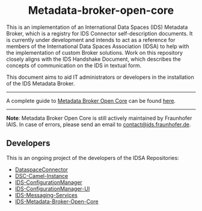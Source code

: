 ﻿<h1 align="center">
Metadata-broker-open-core
</h1>
This is an implementation of an International Data Spaces (IDS) Metadata Broker, which is a registry for IDS Connector self-description documents. It is currently under development and intends to act as a reference for members of the International Data Spaces Association (IDSA) to help with the implementation of custom Broker solutions. Work on this repository closely aligns with the IDS Handshake Document, which describes the concepts of communication on the IDS in textual form.

This document aims to aid IT administrators or developers in the installation of the IDS Metadata Broker.  

---

A complete guide to [Metadata Broker Open Core](https://github.com/International-Data-Spaces-Association/metadata-broker-open-core) can be found [here](https://github.com/International-Data-Spaces-Association/metadata-broker-open-core/blob/master/README.md).

---
 
**Note**: Metadata Broker Open Core is still actively maintained by Fraunhofer IAIS. In case of errors, please send an email to contact@ids.fraunhofer.de.

## Developers
This is an ongoing project of the developers of the IDSA Repositories:
* [DataspaceConnector](https://github.com/International-Data-Spaces-Association/DataspaceConnector)
* [DSC-Camel-Instance](https://github.com/International-Data-Spaces-Association/DSC-Camel-Instance)
* [IDS-ConfigurationManager](https://github.com/International-Data-Spaces-Association/IDS-ConfigurationManager)
* [IDS-ConfigurationManager-UI](https://github.com/International-Data-Spaces-Association/IDS-ConfigurationManager-UI)
* [IDS-Messaging-Services](https://github.com/International-Data-Spaces-Association/IDS-Messaging-Services)
* [IDS-Metadata-Broker-Open-Core](https://github.com/International-Data-Spaces-Association/metadata-broker-open-core)
